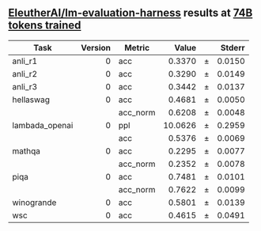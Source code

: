 ## [EleutherAI/lm-evaluation-harness](https://github.com/EleutherAI/lm-evaluation-harness) results at [74B tokens trained](https://huggingface.co/GeoV/GeoV-9b/tree/74B)

|     Task     |Version| Metric | Value |   |Stderr|
|--------------|------:|--------|------:|---|-----:|
|anli_r1       |      0|acc     | 0.3370|±  |0.0150|
|anli_r2       |      0|acc     | 0.3290|±  |0.0149|
|anli_r3       |      0|acc     | 0.3442|±  |0.0137|
|hellaswag     |      0|acc     | 0.4681|±  |0.0050|
|              |       |acc_norm| 0.6208|±  |0.0048|
|lambada_openai|      0|ppl     |10.0626|±  |0.2959|
|              |       |acc     | 0.5376|±  |0.0069|
|mathqa        |      0|acc     | 0.2295|±  |0.0077|
|              |       |acc_norm| 0.2352|±  |0.0078|
|piqa          |      0|acc     | 0.7481|±  |0.0101|
|              |       |acc_norm| 0.7622|±  |0.0099|
|winogrande    |      0|acc     | 0.5801|±  |0.0139|
|wsc           |      0|acc     | 0.4615|±  |0.0491|
